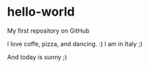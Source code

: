 hello-world
===========

My first repository on GitHub


I love coffe, pizza, and dancing. :)
I am in  Italy ;)

And today is sunny ;)
